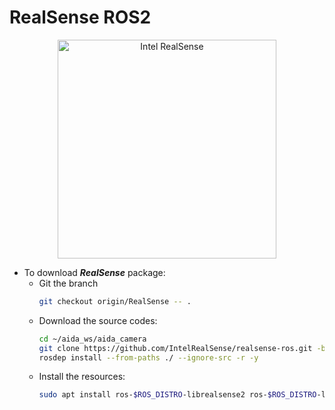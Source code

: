 # RealSense ROS2
<p align="center">
  <img src="https://www.intel.com/content/dam/www/central-libraries/us/en/images/d455.png" width="350" title="Intel RealSense">
</p>

* To download ***RealSense*** package: 
  * Git the branch
    ```sh
    git checkout origin/RealSense -- .
    ```
  * Download the source codes:
    ```zsh
    cd ~/aida_ws/aida_camera
    git clone https://github.com/IntelRealSense/realsense-ros.git -b ros2-development
    rosdep install --from-paths ./ --ignore-src -r -y
    ```
  * Install the resources:
    ```sh
    sudo apt install ros-$ROS_DISTRO-librealsense2 ros-$ROS_DISTRO-librealsense2-dbgsym ros-$ROS_DISTRO-realsense2-camera ros-$ROS_DISTRO-realsense2-camera-dbgsym ros-$ROS_DISTRO-realsense2-camera-msgs ros-$ROS_DISTRO-realsense2-camera-msgs-dbgsym ros-$ROS_DISTRO-realsense2-description
    ```